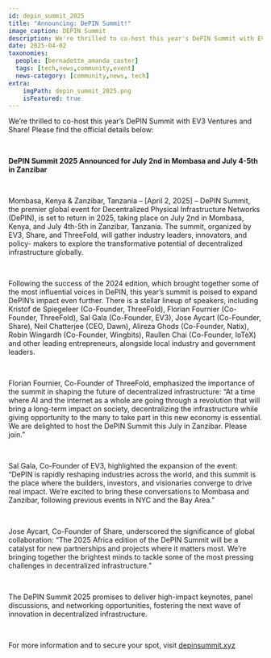 ```yaml
---
id: depin_summit_2025
title: "Announcing: DePIN Summit!"
image_caption: DEPIN Summit
description: We're thrilled to co-host this year's DePIN Summit with EV3 Ventures and Share, bringing decentralized infrastructure pioneers to East Africa to collaborate with local industry and government leaders.
date: 2025-04-02
taxonomies:
  people: [bernadette_amanda_caster]
  tags: [tech,news,community,event]
  news-category: [community,news, tech]
extra:
    imgPath: depin_summit_2025.png
    isFeatured: true
---
```


We’re thrilled to co-host this year’s DePIN Summit with EV3 Ventures and Share! Please find the official details below:

<br/>

**DePIN Summit 2025 Announced for July 2nd in Mombasa and July 4-5th in Zanzibar**

<br/>

Mombasa, Kenya & Zanzibar, Tanzania – [April 2, 2025] – DePIN Summit, the premier global event for Decentralized Physical Infrastructure Networks (DePIN), is set to return in 2025, taking place on July 2nd in Mombasa, Kenya, and July 4th-5th in Zanzibar, Tanzania. The summit, organized by EV3, Share, and ThreeFold, will gather industry leaders, innovators, and policy- makers to explore the transformative potential of decentralized infrastructure globally.

<br/>

Following the success of the 2024 edition, which brought together some of the most influential voices in DePIN, this year’s summit is poised to expand DePIN’s impact even further. There is a stellar lineup of speakers, including Kristof de Spiegeleer (Co-Founder, ThreeFold), Florian Fournier (Co-Founder, ThreeFold), Sal Gala (Co-Founder, EV3), Jose Aycart (Co-Founder, Share), Neil Chatterjee (CEO, Dawn), Alireza Ghods (Co-Founder, Natix), Robin Wingardh (Co-Founder, Wingbits), Raullen Chai (Co-Founder, IoTeX) and other leading entrepreneurs, alongside local industry and government leaders.

<br/>

Florian Fournier, Co-Founder of ThreeFold, emphasized the importance of the summit in shaping the future of decentralized infrastructure: “At a time where AI and the internet as a whole are going through a revolution that will bring a long-term impact on society, decentralizing the infrastructure while giving opportunity to the many to take part in this new economy is essential. We are delighted to host the DePIN Summit this July in Zanzibar. Please join.”

<br/>

Sal Gala, Co-Founder of EV3, highlighted the expansion of the event: “DePIN is rapidly reshaping industries across the world, and this summit is the place where the builders, investors, and visionaries converge to drive real impact. We’re excited to bring these conversations to Mombasa and Zanzibar, following previous events in NYC and the Bay Area.”

<br/>

Jose Aycart, Co-Founder of Share, underscored the significance of global collaboration: “The 2025 Africa edition of the DePIN Summit will be a catalyst for new partnerships and projects where it matters most. We’re bringing together the brightest minds to tackle some of the most pressing challenges in decentralized infrastructure.”

<br/>

The DePIN Summit 2025 promises to deliver high-impact keynotes, panel discussions, and networking opportunities, fostering the next wave of innovation in decentralized infrastructure.

<br/>

For more information and to secure your spot, visit [depinsummit.xyz](https://www.depinsummit.xyz)



